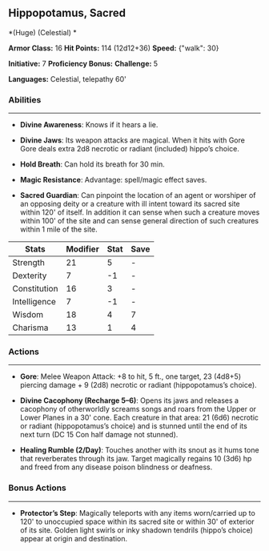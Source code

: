 ## Hippopotamus, Sacred
*(Huge) (Celestial) *

**Armor Class:** 16
**Hit Points:** 114 (12d12+36)
**Speed:** {"walk": 30}

**Initiative:** 7
**Proficiency Bonus:**
**Challenge:** 5

**Languages:** Celestial, telepathy 60'

### Abilities
 --- 
- **Divine Awareness**: Knows if it hears a lie.

- **Divine Jaws**: Its weapon attacks are magical. When it hits with Gore Gore deals extra 2d8 necrotic or radiant (included) hippo’s choice.

- **Hold Breath**: Can hold its breath for 30 min.

- **Magic Resistance**: Advantage: spell/magic effect saves.

- **Sacred Guardian**: Can pinpoint the location of an agent or worshiper of an opposing deity or a creature with ill intent toward its sacred site within 120' of itself. In addition it can sense when such a creature moves within 100' of the site and can sense general direction of such creatures within 1 mile of the site.



| Stats | Modifier | Stat | Save
| ---- | ---- | ---- | ---- |
| Strength | 21 | 5 | - |
| Dexterity | 7 | -1 | - |
| Constitution | 16 | 3 | - |
| Intelligence | 7 | -1 | - |
| Wisdom | 18 | 4 | 7 |
| Charisma | 13 | 1 | 4 |

### Actions
 --- 
- **Gore**: Melee Weapon Attack: +8 to hit, 5 ft., one target, 23 (4d8+5) piercing damage + 9 (2d8) necrotic or radiant (hippopotamus’s choice).

- **Divine Cacophony (Recharge 5–6)**: Opens its jaws and releases a cacophony of otherworldly screams songs and roars from the Upper or Lower Planes in a 30' cone. Each creature in that area: 21 (6d6) necrotic or radiant (hippopotamus’s choice) and is stunned until the end of its next turn (DC 15 Con half damage not stunned).

- **Healing Rumble (2/Day)**: Touches another with its snout as it hums tone that reverberates through its jaw. Target magically regains 10 (3d6) hp and freed from any disease poison blindness or deafness.

### Bonus Actions
 --- 
- **Protector’s Step**: Magically teleports with any items worn/carried up to 120' to unoccupied space within its sacred site or within 30' of exterior of its site. Golden light swirls or inky shadown tendrils (hippo’s choice) appear at origin and destination.

